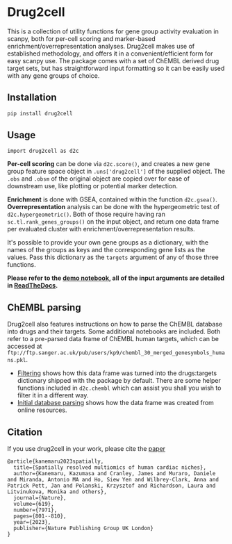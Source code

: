 # Drug2cell

This is a collection of utility functions for gene group activity evaluation in scanpy, both for per-cell scoring and marker-based enrichment/overrepresentation analyses. Drug2cell makes use of established methodology, and offers it in a convenient/efficient form for easy scanpy use. The package comes with a set of ChEMBL derived drug target sets, but has straightforward input formatting so it can be easily used with any gene groups of choice.

## Installation

```bash
pip install drug2cell
```

## Usage

```python3
import drug2cell as d2c
```

**Per-cell scoring** can be done via `d2c.score()`, and creates a new gene group feature space object in `.uns['drug2cell']` of the supplied object. The `.obs` and `.obsm` of the original object are copied over for ease of downstream use, like plotting or potential marker detection.

**Enrichment** is done with GSEA, contained within the function `d2c.gsea()`. **Overrepresentation** analysis can be done with the hypergeometric test of `d2c.hypergeometric()`. Both of those require having ran `sc.tl.rank_genes_groups()` on the input object, and return one data frame per evaluated cluster with enrichment/overrepresentation results.

It's possible to provide your own gene groups as a dictionary, with the names of the groups as keys and the corresponding gene lists as the values. Pass this dictionary as the `targets` argument of any of those three functions.

**Please refer to the [demo notebook](https://nbviewer.org/github/Teichlab/drug2cell/blob/main/notebooks/demo.ipynb), all of the input arguments are detailed in [ReadTheDocs](https://drug2cell.readthedocs.io/en/latest/).**

## ChEMBL parsing

Drug2cell also features instructions on how to parse the ChEMBL database into drugs and their targets. Some additional notebooks are included. Both refer to a pre-parsed data frame of ChEMBL human targets, which can be accessed at `ftp://ftp.sanger.ac.uk/pub/users/kp9/chembl_30_merged_genesymbols_humans.pkl`.
 - [Filtering](https://nbviewer.org/github/Teichlab/drug2cell/blob/main/notebooks/chembl/filtering.ipynb) shows how this data frame was turned into the drugs:targets dictionary shipped with the package by default. There are some helper functions included in `d2c.chembl` which can assist you shall you wish to filter it in a different way.
 - [Initial database parsing](https://nbviewer.org/github/Teichlab/drug2cell/blob/main/notebooks/chembl/initial_database_parsing.ipynb) shows how the data frame was created from online resources.
 
## Citation

If you use drug2cell in your work, please cite the [paper](https://www.nature.com/articles/s41586-023-06311-1)

```
@article{kanemaru2023spatially,
  title={Spatially resolved multiomics of human cardiac niches},
  author={Kanemaru, Kazumasa and Cranley, James and Muraro, Daniele and Miranda, Antonio MA and Ho, Siew Yen and Wilbrey-Clark, Anna and Patrick Pett, Jan and Polanski, Krzysztof and Richardson, Laura and Litvinukova, Monika and others},
  journal={Nature},
  volume={619},
  number={7971},
  pages={801--810},
  year={2023},
  publisher={Nature Publishing Group UK London}
}
```
